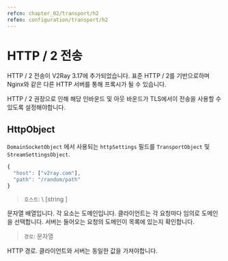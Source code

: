 ```yaml
---
refcn: chapter_02/transport/h2
refen: configuration/transport/h2
---
```


# HTTP / 2 전송

HTTP / 2 전송이 V2Ray 3.17에 추가되었습니다. 표준 HTTP / 2를 기반으로하며 Nginx와 같은 다른 HTTP 서버를 통해 프록시가 될 수 있습니다.

HTTP / 2 권장으로 인해 해당 인바운드 및 아웃 바운드가 TLS에서이 전송을 사용할 수 있도록 설정해야합니다.

## HttpObject

`DomainSocketObject` 에서 사용되는 `httpSettings` 필드를 `TransportObject` 및 `StreamSettingsObject`.

```javascript
{
  "host": ["v2ray.com"],
  "path": "/random/path"
}
```

> `호스트`: \ [string \]

문자열 배열입니다. 각 요소는 도메인입니다. 클라이언트는 각 요청마다 임의로 도메인을 선택합니다. 서버는 들어오는 요청의 도메인이 목록에 있는지 확인합니다.

> `경로`: 문자열

HTTP 경로. 클라이언트와 서버는 동일한 값을 가져야합니다.